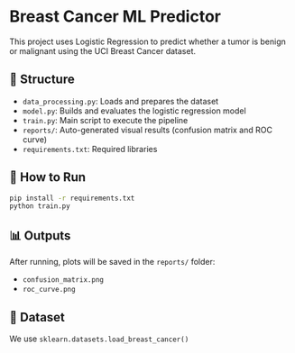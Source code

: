 # Breast Cancer ML Predictor

This project uses Logistic Regression to predict whether a tumor is benign or malignant using the UCI Breast Cancer dataset.

## 📁 Structure

- `data_processing.py`: Loads and prepares the dataset
- `model.py`: Builds and evaluates the logistic regression model
- `train.py`: Main script to execute the pipeline
- `reports/`: Auto-generated visual results (confusion matrix and ROC curve)
- `requirements.txt`: Required libraries

## 🚀 How to Run

```bash
pip install -r requirements.txt
python train.py
```

## 📊 Outputs

After running, plots will be saved in the `reports/` folder:
- `confusion_matrix.png`
- `roc_curve.png`

## 📌 Dataset

We use `sklearn.datasets.load_breast_cancer()`
